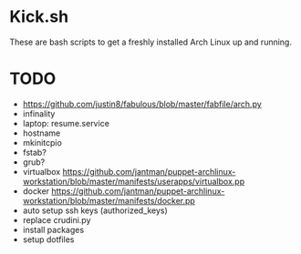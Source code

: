 
# Kick.sh

These are bash scripts to get a freshly installed Arch Linux up and running.


# TODO

- <https://github.com/justin8/fabulous/blob/master/fabfile/arch.py>
- infinality
- laptop: resume.service
- hostname
- mkinitcpio
- fstab?
- grub?
- virtualbox <https://github.com/jantman/puppet-archlinux-workstation/blob/master/manifests/userapps/virtualbox.pp>
- docker <https://github.com/jantman/puppet-archlinux-workstation/blob/master/manifests/docker.pp>
- auto setup ssh keys (authorized_keys)
- replace crudini.py
- install packages
- setup dotfiles
